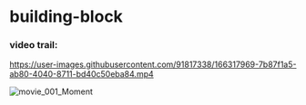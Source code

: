 # building-block

### video trail:
https://user-images.githubusercontent.com/91817338/166317969-7b87f1a5-ab80-4040-8711-bd40c50eba84.mp4

![movie_001_Moment](https://user-images.githubusercontent.com/91817338/166318185-b0320e0e-8581-4b4b-80d8-256b17b7a605.jpg)
